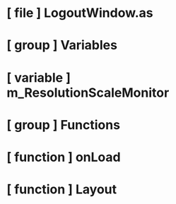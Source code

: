 # [ file ] LogoutWindow.as

# [ group ] Variables

# [ variable ] m_ResolutionScaleMonitor

# [ group ] Functions

# [ function ] onLoad

# [ function ] Layout

